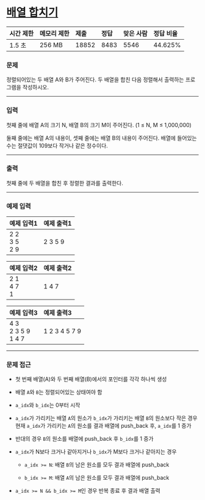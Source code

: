 # [배열 합치기](https://www.acmicpc.net/problem/11728)

<div align = center>

| 시간 제한 | 메모리 제한 | 제출  | 정답 | 맞은 사람 | 정답 비율 |
| :-------- | :---------- | :---- | :--- | :-------- | :-------- |
| 1.5 초    | 256 MB      | 18852 | 8483 | 5546      | 44.625%   |

</div>

### 문제

정렬되어있는 두 배열 A와 B가 주어진다. 두 배열을 합친 다음 정렬해서 출력하는 프로그램을 작성하시오.

---

### 입력

첫째 줄에 배열 A의 크기 N, 배열 B의 크기 M이 주어진다. (1 ≤ N, M ≤ 1,000,000)

둘째 줄에는 배열 A의 내용이, 셋째 줄에는 배열 B의 내용이 주어진다. 배열에 들어있는 수는 절댓값이 109보다 작거나 같은 정수이다.

---

### 출력

첫째 줄에 두 배열을 합친 후 정렬한 결과를 출력한다.

---

### 예제 입력

| 예제 입력1          | 예제 출력1 |
| :------------------ | :--------- |
| 2 2<br/>3 5<br/>2 9 | 2 3 5 9    |

| 예제 입력2        | 예제 출력2 |
| :---------------- | :--------- |
| 2 1<br/>4 7<br/>1 | 1 4 7      |

| 예제 입력3                | 예제 출력3    |
| :------------------------ | :------------ |
| 4 3<br/>2 3 5 9<br/>1 4 7 | 1 2 3 4 5 7 9 |

---

### 문제 접근

  - 첫 번째 배열(A)와 두 번째 배열(B)에서의 포인터를 각각 하나씩 생성

  - 배열 `A`와 `B`는 정렬되어있는 상태여야 함

  - `a_idx`와 `b_idx`는 0부터 시작

  - `a_idx`가 가리키는 배열 `A`의 원소가 `b_idx`가 가리키는 배열 `B`의 원소보다 작은 경우 현재 `a_idx`가 가리키는 `A`의 원소를 결과 배열에 push_back 후, `a_idx`를 1 증가

  - 반대의 경우 `B`의 원소를 배열에 push_back 후 `b_idx`를 1 증가

  - `a_idx`가 N보다 크거나 같아지거나 `b_idx`가 M보다 크거나 같아지는 경우

    - `a_idx >= N`: 배열 `B`의 남은 원소를 모두 결과 배열에 push_back

    - `b_idx >= M`: 배열 `A`의 남은 원소를 모두 결과 배열에 push_back

  - `a_idx >= N && b_idx >= M`인 경우 반복 종료 후 결과 배열 출력